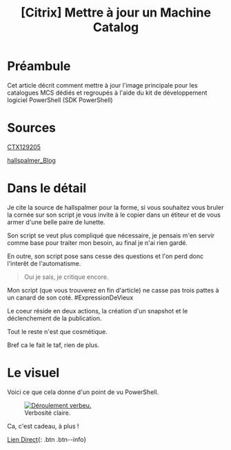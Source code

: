 ﻿---
title: "[Citrix] Mettre à jour un Machine Catalog"
excerpt: "Le studio Citrix ayant ces limitations, il convient pour les plus fainéants d'entres nous d'automatiser le déploiement des mises à jour Citix.
"
category: Citrix
classes: wide
comments: true
tags: 
  - Citrix	
  - Machine Catalog
  - Powershell
---

# Préambule

Cet article décrit comment mettre à jour l'image principale pour les catalogues MCS dédiés et regroupés à l'aide du kit de développement logiciel PowerShell (SDK PowerShell)

# Sources

[CTX129205](https://support.citrix.com/article/CTX129205)

[hallspalmer_Blog](https://hallspalmer.wordpress.com/2019/10/30/update-citrix-machine-catalog-using-powershell/)

# Dans le détail

Je cite la source de hallspalmer pour la forme, si vous souhaitez vous bruler la cornée sur son script je vous invite à le copier dans un étiteur et de vous armer d'une belle paire de lunette.

Son script se veut plus compliqué que nécessaire, je pensais m'en servir comme base pour traiter mon besoin, au final je n'ai rien gardé.

En outre, son script pose sans cesse des questions et l'on perd donc l'interêt de l'automatisme.

> Oui je sais, je critique encore.

Mon script (que vous trouverez en fin d'article) ne casse pas trois pattes à un canard de son coté. #ExpressionDeVieux

Le coeur réside en deux actions, la création d'un snapshot et le déclenchement de la publication.

Tout le reste n'est que cosmétique.

Bref ca le fait le taf, rien de plus.

# Le visuel

Voici ce que cela donne d'un point de vu PowerShell.

<figure style="width: 400px" class="align-center">
	<a href="{{ site.url }}{{ site.baseurl }}/assets/images/2024-01-12_17h40_31.png"><img src="{{ site.url }}{{ site.baseurl }}/assets/images/2024-01-12_17h40_31.png" alt="Déroulement verbeu."></a>
  <figcaption>Verbosité claire.</figcaption>
</figure>

Ca, c'est cadeau, à plus !

[Lien Direct](https://github.com/MickaelRoy/Cmdlets/tree/main/Update-CtxMachineCatalog){: .btn .btn--info}